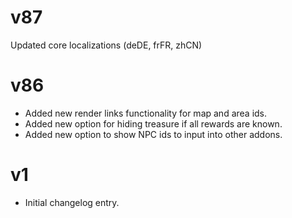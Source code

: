 # v87
Updated core localizations (deDE, frFR, zhCN)

# v86

* Added new render links functionality for map and area ids.
* Added new option for hiding treasure if all rewards are known.
* Added new option to show NPC ids to input into other addons.

# v1

* Initial changelog entry.
